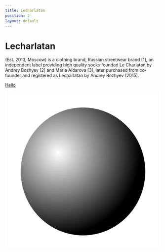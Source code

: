 ```yaml
---
title: Lecharlatan
position: 2
layout: default
---
```


# Lecharlatan

(Est. 2013, Moscow) is a clothing brand, Russian streetwear brand [1], an independent label providing high quality socks founded Le Charlatan by Andrey Bozhyev [2] and Maria Aldarova [3], later purchased from co-founder and registered as Lecharlatan by Andrey Bozhyev (2015).

[Hello](http://indexmod.club/)

![Hello](/indexmod.png)
